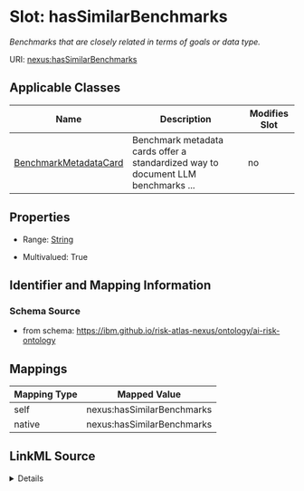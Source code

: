 

# Slot: hasSimilarBenchmarks


_Benchmarks that are closely related in terms of goals or data type._





URI: [nexus:hasSimilarBenchmarks](https://ibm.github.io/risk-atlas-nexus/ontology/hasSimilarBenchmarks)



<!-- no inheritance hierarchy -->





## Applicable Classes

| Name | Description | Modifies Slot |
| --- | --- | --- |
| [BenchmarkMetadataCard](BenchmarkMetadataCard.md) | Benchmark metadata cards offer a standardized way to document LLM benchmarks ... |  no  |







## Properties

* Range: [String](String.md)

* Multivalued: True





## Identifier and Mapping Information







### Schema Source


* from schema: https://ibm.github.io/risk-atlas-nexus/ontology/ai-risk-ontology




## Mappings

| Mapping Type | Mapped Value |
| ---  | ---  |
| self | nexus:hasSimilarBenchmarks |
| native | nexus:hasSimilarBenchmarks |




## LinkML Source

<details>
```yaml
name: hasSimilarBenchmarks
description: Benchmarks that are closely related in terms of goals or data type.
from_schema: https://ibm.github.io/risk-atlas-nexus/ontology/ai-risk-ontology
rank: 1000
alias: hasSimilarBenchmarks
domain_of:
- BenchmarkMetadataCard
range: string
multivalued: true

```
</details>